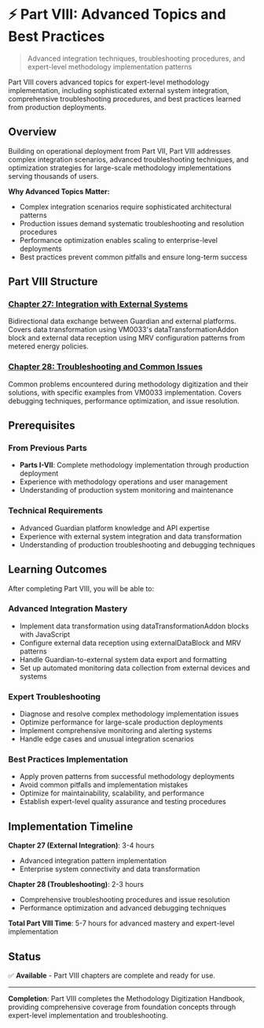 # ⚡ Part VIII: Advanced Topics and Best Practices

> Advanced integration techniques, troubleshooting procedures, and expert-level methodology implementation patterns

Part VIII covers advanced topics for expert-level methodology implementation, including sophisticated external system integration, comprehensive troubleshooting procedures, and best practices learned from production deployments.

## Overview

Building on operational deployment from Part VII, Part VIII addresses complex integration scenarios, advanced troubleshooting techniques, and optimization strategies for large-scale methodology implementations serving thousands of users.

**Why Advanced Topics Matter:**

* Complex integration scenarios require sophisticated architectural patterns
* Production issues demand systematic troubleshooting and resolution procedures
* Performance optimization enables scaling to enterprise-level deployments
* Best practices prevent common pitfalls and ensure long-term success

## Part VIII Structure

### [Chapter 27: Integration with External Systems](chapter-27/)

Bidirectional data exchange between Guardian and external platforms. Covers data transformation using VM0033's dataTransformationAddon block and external data reception using MRV configuration patterns from metered energy policies.

### [Chapter 28: Troubleshooting and Common Issues](chapter-28/)

Common problems encountered during methodology digitization and their solutions, with specific examples from VM0033 implementation. Covers debugging techniques, performance optimization, and issue resolution.

## Prerequisites

### From Previous Parts

* **Parts I-VII**: Complete methodology implementation through production deployment
* Experience with methodology operations and user management
* Understanding of production system monitoring and maintenance

### Technical Requirements

* Advanced Guardian platform knowledge and API expertise
* Experience with external system integration and data transformation
* Understanding of production troubleshooting and debugging techniques

## Learning Outcomes

After completing Part VIII, you will be able to:

### Advanced Integration Mastery

* Implement data transformation using dataTransformationAddon blocks with JavaScript
* Configure external data reception using externalDataBlock and MRV patterns
* Handle Guardian-to-external system data export and formatting
* Set up automated monitoring data collection from external devices and systems

### Expert Troubleshooting

* Diagnose and resolve complex methodology implementation issues
* Optimize performance for large-scale production deployments
* Implement comprehensive monitoring and alerting systems
* Handle edge cases and unusual integration scenarios

### Best Practices Implementation

* Apply proven patterns from successful methodology deployments
* Avoid common pitfalls and implementation mistakes
* Optimize for maintainability, scalability, and performance
* Establish expert-level quality assurance and testing procedures

## Implementation Timeline

**Chapter 27 (External Integration)**: 3-4 hours

* Advanced integration pattern implementation
* Enterprise system connectivity and data transformation

**Chapter 28 (Troubleshooting)**: 2-3 hours

* Comprehensive troubleshooting procedures and issue resolution
* Performance optimization and advanced debugging techniques

**Total Part VIII Time**: 5-7 hours for advanced mastery and expert-level implementation

## Status

✅ **Available** - Part VIII chapters are complete and ready for use.

***

**Completion**: Part VIII completes the Methodology Digitization Handbook, providing comprehensive coverage from foundation concepts through expert-level implementation and troubleshooting.
